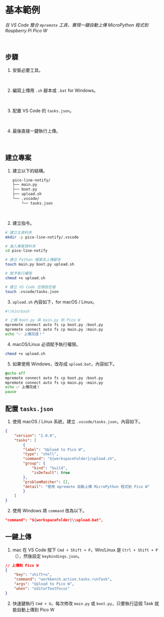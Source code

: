 # 基本範例

_在 VS Code 整合 `mpremote` 工具，實現一鍵自動上傳 MicroPython 程式到 Raspberry Pi Pico W_

<br>

## 步驟

1. 安裝必要工具。

<br>

2. 編寫上傳用 `.sh` 腳本或 `.bat` for Windows。

<br>

3. 配置 VS Code 的 `tasks.json`。

<br>

4. 最後直接一鍵執行上傳。

<br>

## 建立專案

1. 建立以下的結構。

    ```bash
    pico-line-notify/
    ├── main.py
    ├── boot.py
    ├── upload.sh
    └── .vscode/
        └── tasks.json
    ```

<br>

2. 建立指令。

```bash
# 建立主資料夾
mkdir -p pico-line-notify/.vscode

# 進入專案資料夾
cd pico-line-notify

# 建立 Python 檔案及上傳腳本
touch main.py boot.py upload.sh

# 賦予執行權限
chmod +x upload.sh

# 建立 VS Code 任務設定檔
touch .vscode/tasks.json
```

3. `upload.sh` 內容如下，for macOS / Linux。

```bash
#!/bin/bash

# 上傳 boot.py 與 main.py 到 Pico W
mpremote connect auto fs cp boot.py :boot.py
mpremote connect auto fs cp main.py :main.py
echo "✅ 上傳完成！"
```

4. macOS/Linux 必須賦予執行權限。

```bash
chmod +x upload.sh
```

5. 如果使用 Windows，改存成 `upload.bat`，內容如下。

```bat
@echo off
mpremote connect auto fs cp boot.py :boot.py
mpremote connect auto fs cp main.py :main.py
echo ✅ 上傳完成！
pause
```

## 配置 `tasks.json`

1. 使用 macOS / Linux 系統，建立 `.vscode/tasks.json`，內容如下。

```json
{
    "version": "2.0.0",
    "tasks": [
        {
        "label": "Upload to Pico W",
        "type": "shell",
        "command": "${workspaceFolder}/upload.sh",
        "group": {
            "kind": "build",
            "isDefault": true
        },
        "problemMatcher": [],
        "detail": "使用 mpremote 自動上傳 MicroPython 程式到 Pico W"
        }
    ]
}
```

2. 使用 Windows 將 `command` 改為以下。

```json
"command": "${workspaceFolder}\\upload.bat",
```

## 一鍵上傳

1. mac 在 VS Code 按下 `Cmd + Shift + P`，Win/Linux 是 `Ctrl + Shift + P`（），然後設定 `keybindings.json`。

```json
// 上傳到 Pico W
{
    "key": "shift+u",
    "command": "workbench.action.tasks.runTask",
    "args": "Upload to Pico W",
    "when": "editorTextFocus"
}
```

2. 快速鍵執行 `Cmd + U`，每次修改 `main.py` 或 `boot.py`，只要執行這個 Task 就能自動上傳到 Pico W


